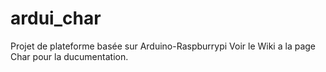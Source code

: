 # ardui_char
Projet de plateforme basée sur Arduino-Raspburrypi
Voir le Wiki a la page Char pour la ducumentation.
